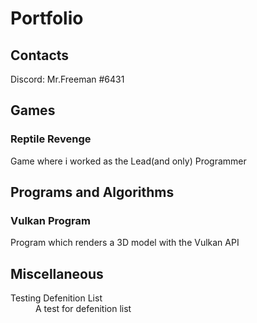 # Portfolio

## Contacts
Discord: Mr.Freeman #6431

## Games
### Reptile Revenge
Game where i worked as the Lead(and only) Programmer

## Programs and Algorithms
### Vulkan Program
Program which renders a 3D model with the Vulkan API

## Miscellaneous

<dl>
<dt>Testing Defenition List</dt>
<dd>A test for defenition list</dd>
</dl>
